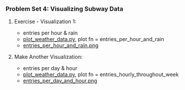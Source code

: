 ### Problem Set 4: Visualizing Subway Data

1. Exercise - Visualization 1:
    - entries per hour & rain
    - [plot_weather_data.py](plot_weather_data.py), plot fn = entries_per_hour_and_rain
    - [entries_per_hour_and_rain.png](entries_per_hour_and_rain.png)

2. Make Another Visualization: 
    - entries per day & hour
    - [plot_weather_data.py](plot_weather_data.py), plot fn = entries_hourly_throughout_week
    - [entries_per_day_and_hour.png](entries_per_day_and_hour.png)
